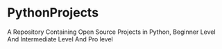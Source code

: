 # PythonProjects
A Repository Containing Open Source Projects in Python, Beginner Level And Intermediate Level And Pro level
